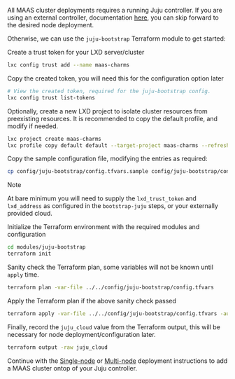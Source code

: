 
All MAAS cluster deployments requires a running Juju controller. If you are using an external controller, documentation [here](./how_to_deploy_to_a_bootstrapped_controller.md), you can skip forward to the desired node deployment.

Otherwise, we can use the `juju-bootstrap` Terraform module to get started:


Create a trust token for your LXD server/cluster
```bash
lxc config trust add --name maas-charms
```

Copy the created token, you will need this for the configuration option later

```bash
# View the created token, required for the juju-bootstrap config.
lxc config trust list-tokens
```

Optionally, create a new LXD project to isolate cluster resources from preexisting resources. It is recommended to copy the default profile, and modify if needed.

```bash
lxc project create maas-charms
lxc profile copy default default --target-project maas-charms --refresh
```

Copy the sample configuration file, modifying the entries as required:

```bash
cp config/juju-bootstrap/config.tfvars.sample config/juju-bootstrap/config.tfvars
```
> [!NOTE]
> At bare minimum you will need to supply the `lxd_trust_token` and `lxd_address` as configured in the `bootstrap-juju` steps, or your externally provided cloud.

Initialize the Terraform environment with the required modules and configuration

```bash
cd modules/juju-bootstrap
terraform init
```

Sanity check the Terraform plan, some variables will not be known until `apply` time.

```bash
terraform plan -var-file ../../config/juju-bootstrap/config.tfvars
```

Apply the Terraform plan if the above sanity check passed

```bash
terraform apply -var-file ../../config/juju-bootstrap/config.tfvars -auto-approve
```

Finally, record the `juju_cloud` value from the Terraform output, this will be necessary for node deployment/configuration later.

```bash
terraform output -raw juju_cloud
```

Continue with the [Single-node](./how_to_deploy_single_node.md) or [Multi-node](./how_to_deploy_multi_node.md) deployment instructions to add a MAAS cluster ontop of your Juju controller.
